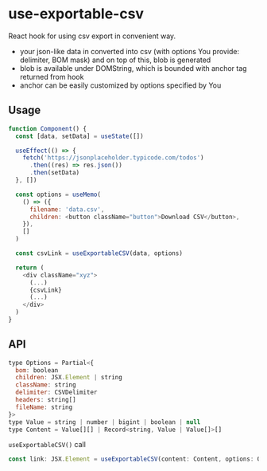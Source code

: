 # use-exportable-csv

React hook for using csv export in convenient way.

- your json-like data in converted into csv (with options You provide: delimiter, BOM mask) and on top of this, blob is generated
- blob is available under DOMString, which is bounded with anchor tag returned from hook
- anchor can be easily customized by options specified by You

## Usage

```js
function Component() {
  const [data, setData] = useState([])

  useEffect(() => {
    fetch('https://jsonplaceholder.typicode.com/todos')
      .then((res) => res.json())
      .then(setData)
  }, [])

  const options = useMemo(
    () => ({
      filename: 'data.csv',
      children: <button className="button">Download CSV</button>,
    }),
    []
  )

  const csvLink = useExportableCSV(data, options)

  return (
    <div className="xyz">
      (...)
      {csvLink}
      (...)
    </div>
  )
}
```

## API

```js
type Options = Partial<{
  bom: boolean
  children: JSX.Element | string
  className: string
  delimiter: CSVDelimiter
  headers: string[]
  fileName: string
}>
type Value = string | number | bigint | boolean | null
type Content = Value[][] | Record<string, Value | Value[]>[]

```

`useExportableCSV()` call

```js
const link: JSX.Element = useExportableCSV(content: Content, options: Options)

```
